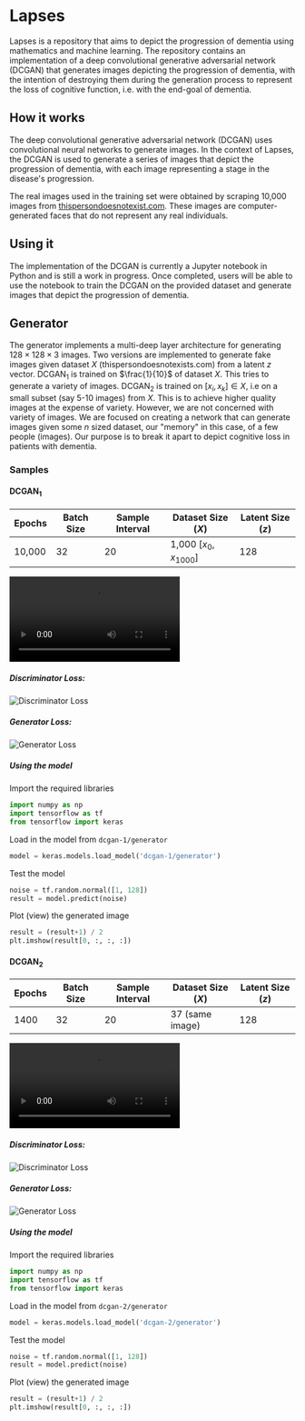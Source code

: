 # Lapses
Lapses is a repository that aims to depict the progression of dementia using mathematics and machine learning. The repository contains an implementation of a deep convolutional generative adversarial network (DCGAN) that generates images depicting the progression of dementia, with the intention of destroying them during the generation process to represent the loss of cognitive function, i.e. with the end-goal of dementia.

## How it works
The deep convolutional generative adversarial network (DCGAN) uses convolutional neural networks to generate images. In the context of Lapses, the DCGAN is used to generate a series of images that depict the progression of dementia, with each image representing a stage in the disease's progression.

The real images used in the training set were obtained by scraping 10,000 images from [thispersondoesnotexist.com](thispersondoesnotexist.com). These images are computer-generated faces that do not represent any real individuals.

## Using it
The implementation of the DCGAN is currently a Jupyter notebook in Python and is still a work in progress. Once completed, users will be able to use the notebook to train the DCGAN on the provided dataset and generate images that depict the progression of dementia.


## Generator
The generator implements a multi-deep layer architecture for generating $128 \times 128 \times 3$ images. Two versions are implemented to generate fake images given dataset $X$ (thispersondoesnotexists.com) from a latent $z$ vector. DCGAN$_1$ is trained on $\frac{1}{10}$ of dataset $X$. This tries to generate a variety of images. DCGAN$_2$ is trained on $[x_i, x_k] \in X$, i.e on a small subset (say 5-10 images) from $X$. This is to achieve higher quality images at the expense of variety. However, we are not concerned with variety of images. We are focused on creating a network that can generate images given some $n$ sized dataset, our "memory" in this case, of a few people (images). Our purpose is to break it apart to depict cognitive loss in patients with dementia. 

### Samples
#### DCGAN$_1$
| Epochs            | Batch Size        | Sample Interval   | Dataset Size ($X$)| Latent Size ($z$)
|-------------------|-------------------|-------------------|---------------------|------|
| 10,000            | 32                | 20                | 1,000 [$x_0,  x_{1000}$]        |128|

<video width="auto" height="auto" autoplay>
  <source src="https://user-images.githubusercontent.com/70508631/222946076-31350c71-226b-4906-a869-72ec38d0a975.mp4" type="video/mp4">
</video> 

##### Discriminator Loss:
![Discriminator Loss](./dcgan-1/discriminator_loss.png)
##### Generator Loss:
![Generator Loss](./dcgan-1/gan_loss.png)

##### Using the model
Import the required libraries

```python
import numpy as np
import tensorflow as tf
from tensorflow import keras
```

Load in the model from `dcgan-1/generator`
```python
model = keras.models.load_model('dcgan-1/generator')
```

Test the model
```python
noise = tf.random.normal([1, 128])
result = model.predict(noise)
```
Plot (view) the generated image
```python
result = (result+1) / 2
plt.imshow(result[0, :, :, :])
```

#### DCGAN$_2$
| Epochs | Batch Size|Sample Interval|Dataset Size ($X$)|Latent Size ($z$) |
|-------------------|-------------------|-------------------|-------------------|--|
| 1400  | 32  | 20  | 37 (same image)  | 128|

<video width="auto" height="auto" autoplay>
  <source src="https://user-images.githubusercontent.com/70508631/222946158-6c4ab0a5-3931-4762-bfb8-3884354b1750.mp4" type="video/mp4">
</video> 

##### Discriminator Loss:
![Discriminator Loss](./dcgan-2/discriminator_loss.png)

##### Generator Loss:
![Generator Loss](./dcgan-2/gan_loss.png)

##### Using the model

Import the required libraries
```python
import numpy as np
import tensorflow as tf
from tensorflow import keras
```

Load in the model from `dcgan-2/generator`
```python
model = keras.models.load_model('dcgan-2/generator')
```

Test the model
```python
noise = tf.random.normal([1, 128])
result = model.predict(noise)
```
Plot (view) the generated image
```python
result = (result+1) / 2
plt.imshow(result[0, :, :, :])
```